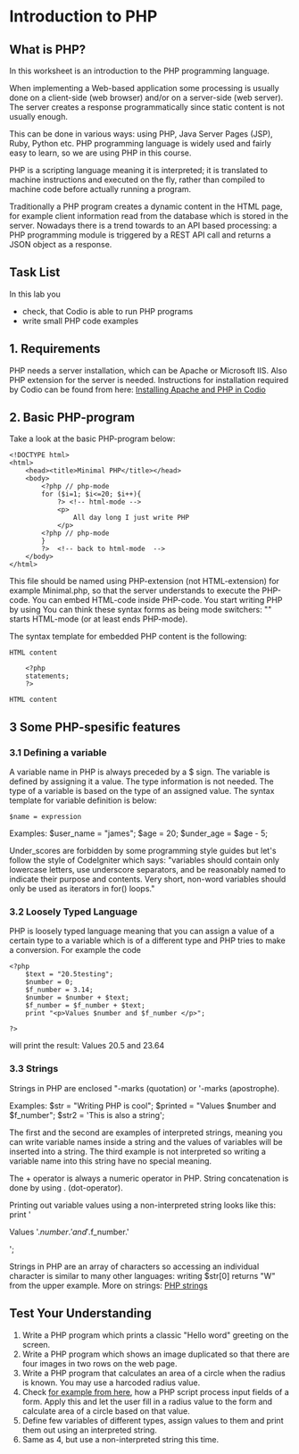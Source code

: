 # Introduction to PHP

## What is PHP?

In this worksheet is an introduction to the PHP programming language.

When implementing a Web-based application some processing is usually done on a client-side (web browser) and/or on a server-side (web server). The server creates a response programmatically since static content is not usually enough.

This can be done in various ways: using PHP, Java Server Pages (JSP), Ruby, Python etc. PHP programming language is widely used and fairly easy to learn, so we are using PHP in this course.

PHP is a scripting language meaning it is interpreted; it is translated to machine instructions and executed on the fly, rather than compiled to machine code before actually running a program.

Traditionally a PHP program creates a dynamic content in the HTML page, for example client information read from the database which is stored in the server. Nowadays there is a trend towards to an API based processing: a PHP programming module is triggered by a REST API call and returns a JSON object as a response.

## Task List

In this lab you

- check, that Codio is able to run PHP programs
- write small PHP code examples

## 1. Requirements

PHP needs a server installation, which can be Apache or Microsoft IIS. Also PHP extension for the server is needed. Instructions for installation required by Codio can be found from here:
[Installing Apache and PHP in Codio][apache]
## 2. Basic PHP-program

Take a look at the basic PHP-program below:
```
<!DOCTYPE html>
<html>
    <head><title>Minimal PHP</title></head>
    <body>  
        <?php // php-mode
        for ($i=1; $i<=20; $i++){      
            ?> <!-- html-mode -->
            <p>
                All day long I just write PHP
            </p>
        <?php // php-mode
        }   
        ?>  <!-- back to html-mode  -->
    </body>
</html>
```
This file should be named using PHP-extension (not HTML-extension) for example Minimal.php, so that the server understands to execute the PHP-code.
You can embed HTML-code inside PHP-code. You start writing PHP by using <?php and end it by using ?> You can think these syntax forms as being mode switchers:
"<?php" starts PHP-mode, "?>" starts HTML-mode (or at least ends PHP-mode).

The syntax template for embedded PHP content is the following:
```
HTML content

    <?php
    statements;
    ?>
 
HTML content
``` 



## 3 Some PHP-spesific features

### 3.1 Defining a variable

A variable name in PHP is always preceded by a $ sign. The variable is defined by assigning it a value. The type information is not needed.
The type of a variable is based on the type of an assigned value. The syntax template for variable definition is below:

```
$name = expression
```

Examples:
$user_name = "james";
$age = 20;
$under_age = $age - 5;

Under_scores are forbidden by some programming style guides but let's follow the style of CodeIgniter which says: 
"variables should contain only lowercase letters, use underscore separators, and be reasonably named to indicate their purpose and contents. Very short, non-word variables should only be used as iterators in for() loops."

### 3.2 Loosely Typed Language

PHP is loosely typed language meaning that you can assign a value of a certain type to a variable which is of a different type and PHP tries to make a conversion. For example the code
```
<?php
    $text = "20.5testing";
    $number = 0;
    $f_number = 3.14;
    $number = $number + $text;
    $f_number = $f_number + $text;
    print "<p>Values $number and $f_number </p>";

?>
```
will print the result: Values 20.5 and 23.64 


### 3.3 Strings

Strings in PHP are enclosed "-marks (quotation) or '-marks (apostrophe).

Examples:
$str = "Writing PHP is cool";
$printed = "Values $number and $f_number";
$str2 = 'This is also a string';

The first and the second are examples of interpreted strings, meaning you can write variable names inside a string and the values of variables will be inserted into a string.
The third example is not interpreted so writing a variable name into this string have no special meaning.

The + operator is always a numeric operator in PHP. String concatenation is done by using . (dot-operator).

Printing out variable values using a non-interpreted string looks like this:
print '<p>Values '.$number.' and '.$f_number.'</p>';

Strings in PHP are an array of characters so accessing an individual character is similar to many other languages: writing $str[0] returns "W" from the upper example.
More on strings: [PHP strings][PHPStrings]

## Test Your Understanding

1. Write a PHP program which prints a classic "Hello word" greeting on the screen.
2. Write a PHP program which shows an image duplicated so that there are four images in two rows on the web page.
3. Write a PHP program that calculates an area of a circle when the radius is known. You  may use a harcoded radius value.
4. Check [for example from here][W3SchoolsPHP], how a PHP script process input fields of a form. Apply this and let the user fill in a radius value to the form and calculate area of a circle based on that value.  
4. Define few variables of different types, assign values to them and print them out using an interpreted string.
5. Same as 4, but use a non-interpreted string this time.


[apache]: https://codio.com/docs/ide/tutorials/php/
[PHPStrings]: http://php.net/manual/en/language.types.string.php
[W3SchoolsPHP]: http://www.w3schools.com/php/php_forms.asp